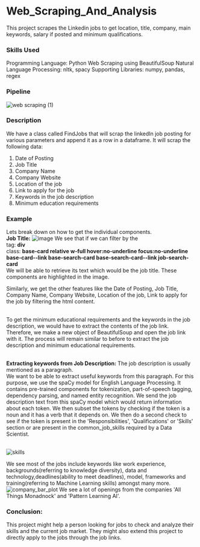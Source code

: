 # Web_Scraping_And_Analysis
This project scrapes the Linkedin jobs to get location, title, company, main keywords, salary if posted and minimum qualifications.

### Skills Used
Programming Language: Python
Web Scraping using BeautifulSoup
Natural Language Processing: nltk, spacy
Supporting Libraries: numpy, pandas, regex

### Pipeline
![web scraping (1)](https://github.com/ruchakhopkar/Web_Scraping_And_Analysis/assets/70127769/7324dfcc-61ff-487a-a52f-34952a7cbde7)



### Description
We have a class called FindJobs that will scrap the linkedIn job posting for various parameters and append it as a row in a dataframe. 
It will scrap the following data:
1. Date of Posting
2. Job Title
3. Company Name
4. Company Website
5. Location of the job
6. Link to apply for the job
7. Keywords in the job description
8. Minimum education requirements

### Example
Lets break down on how to get the individual components.<br>
**Job Title:** 
![image](https://github.com/ruchakhopkar/Web_Scraping_And_Analysis/assets/70127769/c65872ea-6948-4af2-b82f-24015fa56846)
We see that if we can filter by the <br>
tag: **div** <br>
class: **base-card relative w-full hover:no-underline focus:no-underline base-card--link base-search-card base-search-card--link job-search-card** <br>
We will be able to retrieve its text which would be the job title.
These components are highlighted in the image.

Similarly, we get the other features like the Date of Posting, Job Title, Company Name, Company Website, Location of the job, Link to apply for the job by filtering the html content. <br><br>

To get the minimum educational requirements and the keywords in the job description, we would have to extract the contents of the job link. Therefore, we make a new object of BeautifulSoup and open the job link with it. The process will remain similar to before to extract the job description and minimum educational requirements. <br> <br>

**Extracting keywords from Job Description:**
The job description is usually mentioned as a paragraph. <br>
We want to be able to extract useful keywords from this paragraph. For this purpose, we use the spaCy model for English Language Processing. It contains pre-trained components for tokenization, part-of-speech tagging, dependency parsing, and named entity recognition. We send the job description text from this spaCy model which would return information about each token. We then subset the tokens by checking if the token is a noun and it has a verb that it depends on. We then do a second check to see if the token is present in the 'Responsibilities', 'Qualifications' or 'Skills' section or are present in the common_job_skills required by a Data Scientist.
<br>
<br>

![skills](https://github.com/ruchakhopkar/Web_Scraping_And_Analysis/assets/70127769/0a50054a-b851-4fcf-aadf-cecc1cf38da9)

We see most of the jobs include keywords like work experience, backgrounds(referring to knowledge diversity), data and technology,deadlines(ability to meet deadlines), model, frameworks and training(referring to Machine Learning skills) amongst many more. 
![company_bar_plot](https://github.com/ruchakhopkar/Web_Scraping_And_Analysis/assets/70127769/2aa3761b-3935-4c88-9663-01fc2ecb7e3e)
We see a lot of openings from the companies 'All Things Monadnock' and 'Pattern Learning AI'. 
### Conclusion:
This project might help a person looking for jobs to check and analyze their skills and the current job market. They might also extend this project to directly apply to the jobs through the job links.
